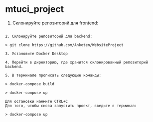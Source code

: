 # mtuci_project

1. Склонируйте репозиторий для frontend:

````git clone https://github.com/KruchinkinaNataliya/mtuci_project.git

2. Склонируйте репозиторий для backend:

> git clone https://github.com/Ankoten/WebsiteProject

3. Установите Docker Desktop

4. Перейти в директорию, где хранится склонированный репозиторий backend.

5. В терминале прописать следующие команды:

> docker-compose build

> docker-compose up

Для остановки нажмите CTRL+C
Для того, чтобы снова запустить проект, введите в терминал:

> docker-compose up
